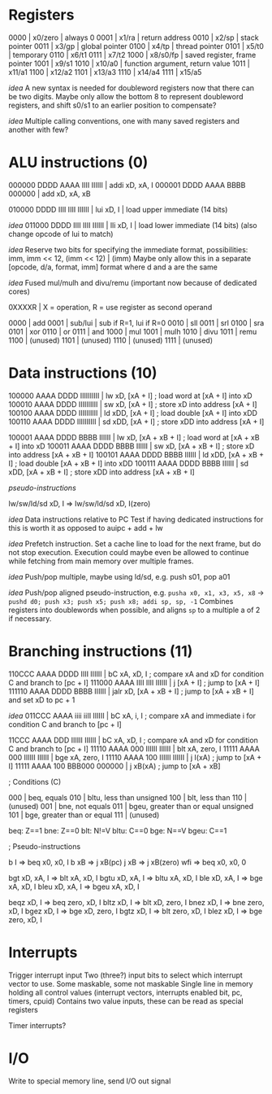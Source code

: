 # Registers

0000 | x0/zero | always 0
0001 | x1/ra | return address
0010 | x2/sp | stack pointer
0011 | x3/gp | global pointer
0100 | x4/tp | thread pointer
0101 | x5/t0 | temporary
0110 | x6/t1
0111 | x7/t2
1000 | x8/s0/fp | saved register, frame pointer
1001 | x9/s1
1010 | x10/a0 | function argument, return value
1011 | x11/a1
1100 | x12/a2
1101 | x13/a3
1110 | x14/a4
1111 | x15/a5

_idea_
A new syntax is needed for doubleword registers now that there can be two digits. Maybe only
allow the bottom 8 to represent doubleword registers, and shift s0/s1 to an earlier position to
compensate?

_idea_
Multiple calling conventions, one with many saved registers and another with few?


# ALU instructions (0)

000000 DDDD AAAA IIII IIIIII | addi xD, xA, I
000001 DDDD AAAA BBBB 000000 | add xD, xA, xB

010000 DDDD IIII IIII IIIIII | lui xD, I | load upper immediate (14 bits)

_idea_
011000 DDDD IIII IIII IIIIII | lli xD, I | load lower immediate (14 bits) (also change opcode of lui to match)

_idea_
Reserve two bits for specifying the immediate format, possibilities:
imm, imm << 12, (imm << 12) | (imm)
Maybe only allow this in a separate [opcode, d/a, format, imm] format where d and a are the same

_idea_
Fused mul/mulh and divu/remu (important now because of dedicated cores)

0XXXXR | X = operation, R = use register as second operand

0000 | add
0001 | sub/lui | sub if R=1, lui if R=0
0010 | sll
0011 | srl
0100 | sra
0101 | xor
0110 | or
0111 | and
1000 | mul
1001 | mulh
1010 | divu
1011 | remu
1100 | (unused)
1101 | (unused)
1110 | (unused)
1111 | (unused)

# Data instructions (10)

100000 AAAA DDDD IIIIIIIIII | lw xD, [xA + I] ; load word at [xA + I] into xD
100010 AAAA DDDD IIIIIIIIII | sw xD, [xA + I] ; store xD into address [xA + I]
100100 AAAA DDDD IIIIIIIIII | ld xDD, [xA + I] ; load double [xA + I] into xDD
100110 AAAA DDDD IIIIIIIIII | sd xDD, [xA + I] ; store xDD into address [xA + I]

100001 AAAA DDDD BBBB IIIIII | lw xD, [xA + xB + I] ; load word at [xA + xB + I] into xD
100011 AAAA DDDD BBBB IIIIII | sw xD, [xA + xB + I] ; store xD into address [xA + xB + I]
100101 AAAA DDDD BBBB IIIIII | ld xDD, [xA + xB + I] ; load double [xA + xB + I] into xDD
100111 AAAA DDDD BBBB IIIIII | sd xDD, [xA + xB + I] ; store xDD into address [xA + xB + I]

_pseudo-instructions_

lw/sw/ld/sd xD, I => lw/sw/ld/sd xD, I(zero)

_idea_
Data instructions relative to PC
Test if having dedicated instructions for this is worth it as opposed to auipc + add + lw

_idea_
Prefetch instruction. Set a cache line to load for the next frame, but do not stop execution.
Execution could maybe even be allowed to continue while fetching from main memory over multiple frames.

_idea_
Push/pop multiple, maybe using ld/sd, e.g. push s01, pop a01

_idea_
Push/pop aligned pseudo-instruction, e.g. `pusha x0, x1, x3, x5, x8` -> `pushd d0; push x3; push x5; push x8; addi sp, sp, -1`
Combines registers into doublewords when possible, and aligns `sp` to a multiple a of 2 if necessary.


# Branching instructions (11)

110CCC AAAA DDDD IIII IIIIII | bC xA, xD, I ; compare xA and xD for condition C and branch to [pc + I]
111000 AAAA IIII IIII IIIIII | j [xA + I] ; jump to [xA + I]
111110 AAAA DDDD BBBB IIIIII | jalr xD, [xA + xB + I] ; jump to [xA + xB + I] and set xD to pc + 1

_idea_
011CCC AAAA iiii iiII IIIIII | bC xA, i, I ; compare xA and immediate i for condition C and branch to [pc + I]

11CCC AAAA DDD IIIIII IIIIII | bC xA, xD, I ; compare xA and xD for condition C and branch to [pc + I]
11110 AAAA 000 IIIIII IIIIII | blt xA, zero, I
11111 AAAA 000 IIIIII IIIIII | bge xA, zero, I
11110 AAAA 100 IIIIII IIIIII | j I(xA) ; jump to [xA + I]
11111 AAAA 100 BBB000 000000 | j xB(xA) ; jump to [xA + xB]

; Conditions (C)

000 | beq, equals
010 | bltu, less than unsigned
100 | blt, less than
110 | (unused)
001 | bne, not equals
011 | bgeu, greater than or equal unsigned
101 | bge, greater than or equal
111 | (unused)

beq: Z==1
bne: Z==0
blt: N!=V
bltu: C==0
bge: N==V
bgeu: C==1

; Pseudo-instructions

b I => beq x0, x0, I
b xB => j xB(pc)
j xB => j xB(zero)
wfi => beq x0, x0, 0

bgt xD, xA, I => blt xA, xD, I
bgtu xD, xA, I => bltu xA, xD, I
ble xD, xA, I => bge xA, xD, I
bleu xD, xA, I => bgeu xA, xD, I

beqz xD, I => beq zero, xD, I
bltz xD, I => blt xD, zero, I
bnez xD, I => bne zero, xD, I
bgez xD, I => bge xD, zero, I
bgtz xD, I => blt zero, xD, I
blez xD, I => bge zero, xD, I


# Interrupts

Trigger interrupt input
Two (three?) input bits to select which interrupt vector to use.
Some maskable, some not maskable
Single line in memory holding all control values (interrupt vectors, interrupts enabled bit, pc, timers, cpuid)
Contains two value inputs, these can be read as special registers

Timer interrupts?


# I/O

Write to special memory line, send I/O out signal
